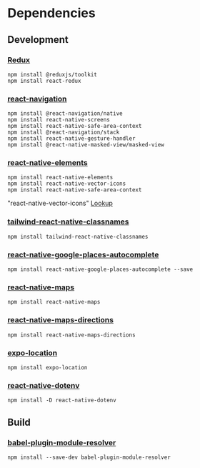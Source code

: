 # Dependencies

## Development

### [Redux](https://redux-toolkit.js.org/)
```
npm install @reduxjs/toolkit
npm install react-redux
```
### [react-navigation](https://reactnavigation.org/)
```
npm install @react-navigation/native
npm install react-native-screens
npm install react-native-safe-area-context
npm install @react-navigation/stack
npm install react-native-gesture-handler
npm install @react-native-masked-view/masked-view
```
### [react-native-elements](https://reactnativeelements.com/)
```
npm install react-native-elements
npm install react-native-vector-icons
npm install react-native-safe-area-context
```
"react-native-vector-icons" [Lookup](https://oblador.github.io/react-native-vector-icons/)

### [tailwind-react-native-classnames](https://github.com/jaredh159/tailwind-react-native-classnames)
```
npm install tailwind-react-native-classnames
```

### [react-native-google-places-autocomplete](https://github.com/FaridSafi/react-native-google-places-autocomplete)
```
npm install react-native-google-places-autocomplete --save
```

### [react-native-maps](https://github.com/react-native-maps/react-native-maps)
```
npm install react-native-maps
```

### [react-native-maps-directions](https://github.com/bramus/react-native-maps-directions)
```
npm install react-native-maps-directions
```

### [expo-location](https://docs.expo.dev/versions/latest/sdk/location/)
```
npm install expo-location
```

### [react-native-dotenv](https://github.com/goatandsheep/react-native-dotenv)
```
npm install -D react-native-dotenv
```

## Build

### [babel-plugin-module-resolver](https://github.com/tleunen/babel-plugin-module-resolver/blob/master/DOCS.md)
```
npm install --save-dev babel-plugin-module-resolver
```
